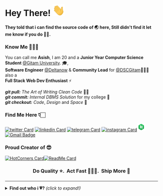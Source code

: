 # Hey There! <img src="https://github.com/AsishRaju/AsishRaju/raw/master/gifs/hi.gif" width="40px"></h2>

#### They told that i can find the source code of 🌏 here, Still didn't find it let me know if you do 🙏🏻.

### Know Me 🙋🏻‍♂️

You can call me **Asish**,
I am 20 and a **Junior Year Computer Science Student** [@Gitam University](https://www.gitam.edu/). 🎓,<br>**Software Engineer** [@Deltanow](https://deltanow.net/home) & **Community Lead** for [@DSCGitam](https://github.com/dsc-gitam)🤹🏻‍♂️ also a <br>**Full Stack Web Dev Enthusiast** ⚡

_**git pull:**_ _The Art of Writing Clean Code_ 👌🏻<br>
_**git commit:**_ _Internal DBMS Solution_ for my college 🤩<br>
_**git checkout:**_ _Code_, _Design_ and _Space_ 🚀

### Find Me Here 👇🏻

[![twitter Card](https://img.icons8.com/color/28/000000/twitter.png)](https://twitter.com/asish_io)
[![linkedin Card](https://img.icons8.com/color/28/000000/linkedin.png)](https://www.linkedin.com/in/asishraju/)
[![telegram Card](https://img.icons8.com/color/28/000000/telegram-app.png)](https://t.me/asishio)
[![instagram Card](https://img.icons8.com/fluent/28/000000/instagram-new.png)](https://www.instagram.com/asish.io/)[![HackerRank Card](https://github.com/AsishRaju/AsishRaju/raw/master/gifs/hackerrank..png)](https://www.hackerrank.com/vashish888) <br>
[![Gmail Badge](https://img.shields.io/badge/-vashish888@gmail.com-c14438?style=flat-square&logo=Gmail&logoColor=white&link=mailto:vashish888@gmail.com)](mailto:vashish888@gmail.com)

### Proud Creator of 😎

[![HotCorners Card](https://github-readme-stats.vercel.app/api/pin/?username=AsishRaju&repo=HotCorners)](https://github.com/AsishRaju/HotCorners)[![ReadMe Card](https://github-readme-stats.vercel.app/api/pin/?username=AsishRaju&repo=Firepad)](https://github.com/AsishRaju/FirePad)

<h3 align="center"><strong> Do Quality ⭐. &nbsp;Act Fast 🏃🏻‍♂️. &nbsp;Ship More 🚩</strong> </h3>

---

<details close>
<summary><b>Find out who i 💗?</b> <i>(click to expand!)</i></summary>

### inCoding 👨🏻‍💻

<img src="https://img.icons8.com/color/28/000000/windows-10.png"/>
<img src="https://img.icons8.com/fluent/28/000000/console.png"/>
<img src="https://img.icons8.com/color/28/000000/git.png"/>
<img src="https://img.icons8.com/fluent/28/000000/chrome.png"/>
<img src="https://github.com/AsishRaju/AsishRaju/raw/master/gifs/code.png"/>
<img src="https://github.com/AsishRaju/AsishRaju/raw/master/gifs/postman..png"/>
<img src="https://github.com/AsishRaju/AsishRaju/raw/master/gifs/mongodb.png"/>
<img src="https://github.com/AsishRaju/AsishRaju/raw/master/gifs/firebase.png"/>
<img src="https://github.com/AsishRaju/AsishRaju/raw/master/gifs/react.png"/>
<img src="https://github.com/AsishRaju/AsishRaju/raw/master/gifs/nodejs.png"/> 
<img src="https://github.com/AsishRaju/AsishRaju/raw/master/gifs/javascript.png"/> 
<img src="https://github.com/AsishRaju/AsishRaju/raw/master/gifs/python.png"/>
<img src="https://img.icons8.com/color/28/000000/java-coffee-cup-logo.png"/>
<img src="https://github.com/AsishRaju/AsishRaju/raw/master/gifs/arduino.png"/>
<img src="https://github.com/AsishRaju/AsishRaju/raw/master/gifs/c++.png"/>
<img src="https://github.com/AsishRaju/AsishRaju/raw/master/gifs/c.png"/>

```
I keep going dates with them 💗, best part no one hates me for going on date with others 😁.
```

### inDesign & Editing 🎨✂

<img src="https://github.com/AsishRaju/AsishRaju/raw/master/gifs/figma.png" style="height:25px"/>
<img src="https://github.com/AsishRaju/AsishRaju/raw/master/gifs/vegas.png"/>
<img src="https://github.com/AsishRaju/AsishRaju/raw/master/gifs/xd.png"/>
<img src="https://github.com/AsishRaju/AsishRaju/raw/master/gifs/photoshop.png"/>
<img src="https://github.com/AsishRaju/AsishRaju/raw/master/gifs/illustrator.png"/>
<img src="https://github.com/AsishRaju/AsishRaju/raw/master/gifs/aftereffects.png"/>

```
They find me attractive so do i 😉.
```

### Profile Overview 👀

![Github stats](https://github-readme-stats.vercel.app/api?username=AsishRaju&show_icons=true)<br>
```
And at last some stats to impress my next 😍😉.
```

</details>
